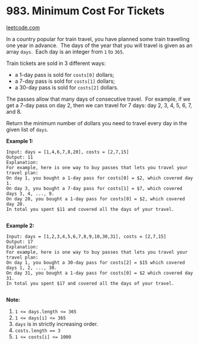 # 983. Minimum Cost For Tickets

[leetcode.com](https://leetcode.com/problems/minimum-cost-for-tickets/)

In a country popular for train travel, you have planned some train travelling one year in advance.  The days of the year that you will travel is given as an array `days`.  Each day is an integer from `1` to `365`.

Train tickets are sold in 3 different ways:

*   a 1-day pass is sold for `costs[0]` dollars;
*   a 7-day pass is sold for `costs[1]` dollars;
*   a 30-day pass is sold for `costs[2]` dollars.

The passes allow that many days of consecutive travel.  For example, if we get a 7-day pass on day 2, then we can travel for 7 days: day 2, 3, 4, 5, 6, 7, and 8.

Return the minimum number of dollars you need to travel every day in the given list of `days`.

**Example 1:**

```text
Input: days = [1,4,6,7,8,20], costs = [2,7,15]
Output: 11
Explanation:
For example, here is one way to buy passes that lets you travel your travel plan:
On day 1, you bought a 1-day pass for costs[0] = $2, which covered day 1.
On day 3, you bought a 7-day pass for costs[1] = $7, which covered days 3, 4, ..., 9.
On day 20, you bought a 1-day pass for costs[0] = $2, which covered day 20.
In total you spent $11 and covered all the days of your travel.


```

**Example 2:**

```text
Input: days = [1,2,3,4,5,6,7,8,9,10,30,31], costs = [2,7,15]
Output: 17
Explanation:
For example, here is one way to buy passes that lets you travel your travel plan:
On day 1, you bought a 30-day pass for costs[2] = $15 which covered days 1, 2, ..., 30.
On day 31, you bought a 1-day pass for costs[0] = $2 which covered day 31.
In total you spent $17 and covered all the days of your travel.


```

**Note:**

1.  `1 <= days.length <= 365`
2.  `1 <= days[i] <= 365`
3.  `days` is in strictly increasing order.
4.  `costs.length == 3`
5.  `1 <= costs[i] <= 1000`

